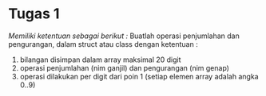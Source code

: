 # Tugas 1
*Memiliki ketentuan sebagai berikut :*
Buatlah operasi penjumlahan dan pengurangan, dalam struct atau class dengan ketentuan :
1. bilangan disimpan dalam array maksimal 20 digit
2. operasi penjumlahan (nim ganjil) dan pengurangan (nim genap)
3. operasi dilakukan per digit dari poin 1 (setiap elemen array adalah angka 0..9)